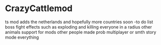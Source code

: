 # CrazyCattlemod
 
ts mod adds the netherlands and hopefully more countries soon
-to do list
boss fight
effects such as exploding and killing everyone in a radius
other animals
support for mods other people made
prob multiplayer or smth
story mode
everything
